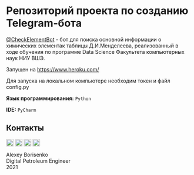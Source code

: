 # Репозиторий проекта по созданию Telegram-бота

[@CheckElementBot](https://t.me/CheckElementBot) - бот для поиска основной информации о химических элементак таблицы Д.И.Менделеева, реализованный в ходе обучения по программе Data Scienсe Факультета компьютерных наук НИУ ВШЭ.

Запущен на https://www.heroku.com/

Для запуска на локальном компьютере необходим токен и файл config.py

**Язык программирования:** `Python`

**IDE:** `PyCharm`

## Контакты
[<img align="center" src="https://cdn-icons-png.flaticon.com/512/1384/1384088.png" width="20" />](https://www.linkedin.com/in/borisenkoru/) 
[<img align="center" src="https://cdn-icons-png.flaticon.com/512/1051/1051360.png" width="20" />](https://www.facebook.com/borisenko.ru/)
[<img align="center" src="https://cdn-icons-png.flaticon.com/512/1384/1384031.png" width="20" />](https://www.instagram.com/borisenko_ru/)
[<img align="center" src="https://cdn-icons-png.flaticon.com/512/2111/2111812.png" width="20" />](https://t.me/borisenko_ru)

Alexey Borisenko \
Digital Petroleum Engineer \
2021
